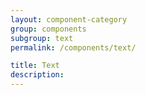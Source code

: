 ```yaml
---
layout: component-category
group: components
subgroup: text
permalink: /components/text/

title: Text
description:
---
```

